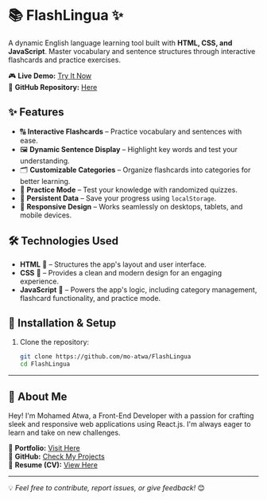 # 📚 FlashLingua ✨  
A dynamic English language learning tool built with **HTML, CSS, and JavaScript**. Master vocabulary and sentence structures through interactive flashcards and practice exercises.  

🎮 **Live Demo:** [Try It Now](https://flashlingua.netlify.app/)  
📂 **GitHub Repository:** [Here](https://github.com/mo-atwa/FlashLingua)

## ✨ Features  
- 🔠 **Interactive Flashcards** – Practice vocabulary and sentences with ease.  
- 🖼 **Dynamic Sentence Display** – Highlight key words and test your understanding.  
- 🗂 **Customizable Categories** – Organize flashcards into categories for better learning.  
- 🧠 **Practice Mode** – Test your knowledge with randomized quizzes.  
- 🔄 **Persistent Data** – Save your progress using `localStorage`.  
- 📱 **Responsive Design** – Works seamlessly on desktops, tablets, and mobile devices.  

## 🛠 Technologies Used  
- **HTML** 📜 – Structures the app's layout and user interface.  
- **CSS** 🎨 – Provides a clean and modern design for an engaging experience.  
- **JavaScript** 🚀 – Powers the app's logic, including category management, flashcard functionality, and practice mode.  

## 📂 Installation & Setup  
1. Clone the repository:  
   ```sh  
   git clone https://github.com/mo-atwa/FlashLingua  
   cd FlashLingua

----------

## 🌟 About Me  

Hey! I'm Mohamed Atwa, a Front-End Developer with a passion for crafting sleek and responsive web applications using React.js. I'm always eager to learn and take on new challenges.  

🚀 **Portfolio:** [Visit Here](https://atwa-portfolio.netlify.app)  
📂 **GitHub:** [Check My Projects](https://github.com/mo-atwa)  
📄 **Resume (CV):** [View Here](https://drive.google.com/file/d/1oH9P8n6Gb4Hv0qNAXYkjiC-fvSW14jEb/view)  

---  

💡 *Feel free to contribute, report issues, or give feedback!* 😊
